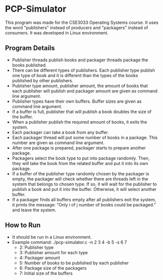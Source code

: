# PCP-Simulator
This program was made for the CSE3033 Operating Systems course. It uses the word "publishers" instead of producers and "packagers" instead of consumers. It was developed in Linux environment.

## Program Details
* Publisher threads publish books and packager threads package the books published.
* There can be different types of publishers. Each publisher type publish one type of book and it is different than the types of the books published by other publishers.
* Publisher type amount, publisher amount, the amount of books that each publisher will publish and packager amount are given as command line argument.
* Publisher types have their own buffers. Buffer sizes are given as command line argument.
* If a buffer is full, publisher that will publish a book doubles the size of the buffer.
* When a publisher publish the required amount of books, it exits the system.
* Each packager can take a book from any buffer.
* Each packager thread will put some number of books in a package. This number are given as command line argument.
* After one package is prepared, packager starts to prepare another package.
* Packagers select the book type to put into package randomly. Then, they will take the book from the related buffer and put it into its own package.
* If a buffer of the publisher type randomly chosen by the packager is empty, the packager will check whether there are threads left in the system that belongs to chosen type. If so, it will wait for the publisher to publish a book and put it into the buffer. Otherwise, it will select another buffer.
* If a packager finds all buffers empty after all publishers exit the system, it prints the message: “Only i of j number of books could be packaged.” and leave the system.

## How to Run
* It should be run in a Linux environment.
* Example command: ./pcp-simulator.c -n 2 3 4 -b 5 -s 6 7
  * 2: Publisher type
  * 3: Publisher amount for each type
  * 4: Packager amount
  * 5: Number of books to be published by each publisher
  * 6: Package size of the packagers
  * 7: Initial size of the buffers
